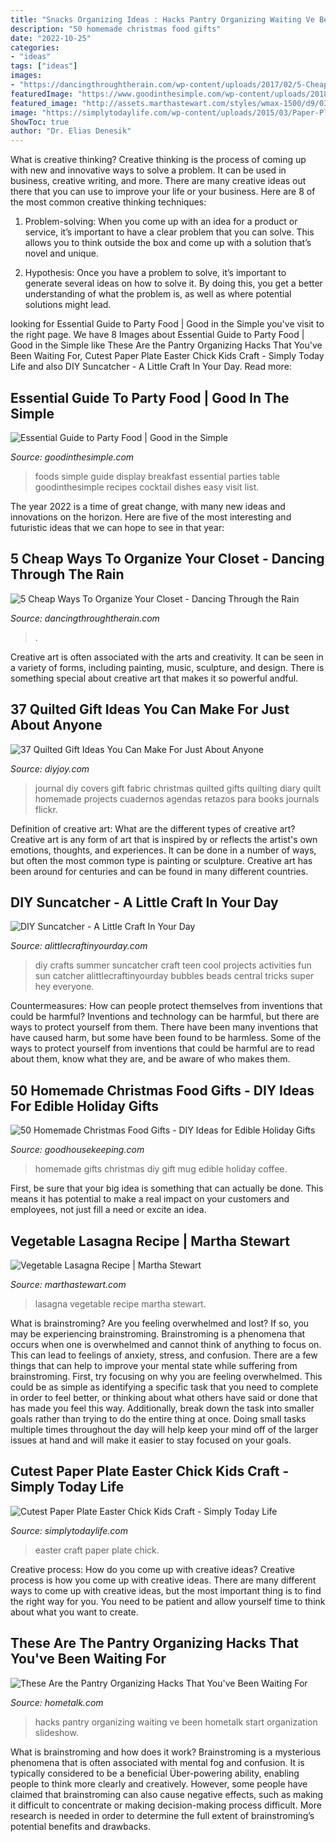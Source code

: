 ```yaml
---
title: "Snacks Organizing Ideas : Hacks Pantry Organizing Waiting Ve Been Hometalk Start Organization Slideshow"
description: "50 homemade christmas food gifts"
date: "2022-10-25"
categories:
- "ideas"
tags: ["ideas"]
images:
- "https://dancingthroughtherain.com/wp-content/uploads/2017/02/5-Cheap-Ways-To-Organize-Your-Closet2-682x1024.jpg"
featuredImage: "https://www.goodinthesimple.com/wp-content/uploads/2018/10/party-food-photo.jpg"
featured_image: "http://assets.marthastewart.com/styles/wmax-1500/d9/03edf02_x/03edf02_x_sq.jpg?itok=mxwlyj_C"
image: "https://simplytodaylife.com/wp-content/uploads/2015/03/Paper-Plate-Easter-Chick-Kids-Craft.jpg"
ShowToc: true
author: "Dr. Elias Denesik"
---
```



What is creative thinking?
Creative thinking is the process of coming up with new and innovative ways to solve a problem. It can be used in business, creative writing, and more. There are many creative ideas out there that you can use to improve your life or your business. Here are 8 of the most common creative thinking techniques:
1. Problem-solving: When you come up with an idea for a product or service, it’s important to have a clear problem that you can solve. This allows you to think outside the box and come up with a solution that’s novel and unique.

2. Hypothesis: Once you have a problem to solve, it’s important to generate several ideas on how to solve it. By doing this, you get a better understanding of what the problem is, as well as where potential solutions might lead.

	

		
looking for Essential Guide to Party Food | Good in the Simple you've visit to the right page. We have 8 Images about Essential Guide to Party Food | Good in the Simple like These Are the Pantry Organizing Hacks That You&#039;ve Been Waiting For, Cutest Paper Plate Easter Chick Kids Craft - Simply Today Life and also DIY Suncatcher - A Little Craft In Your Day. Read more:
		
    
## Essential Guide To Party Food | Good In The Simple

<img loading=lazy src="https://www.goodinthesimple.com/wp-content/uploads/2018/10/party-food-photo.jpg" onerror="this.onerror=null;this.src='https://tse1.mm.bing.net/th?id=OIP.uU_1zqD0_szQIVHAPKEx_AHaLH&amp;pid=15.1';" alt="Essential Guide to Party Food | Good in the Simple">

_Source: goodinthesimple.com_

>foods simple guide display breakfast essential parties table goodinthesimple recipes cocktail dishes easy visit list. 

	

The year 2022 is a time of great change, with many new ideas and innovations on the horizon. Here are five of the most interesting and futuristic ideas that we can hope to see in that year:

    
## 5 Cheap Ways To Organize Your Closet - Dancing Through The Rain

<img loading=lazy src="https://dancingthroughtherain.com/wp-content/uploads/2017/02/5-Cheap-Ways-To-Organize-Your-Closet2-682x1024.jpg" onerror="this.onerror=null;this.src='https://tse1.mm.bing.net/th?id=OIP.kDeh-hv0QZAjNTPcQrmfGQHaLH&amp;pid=15.1';" alt="5 Cheap Ways To Organize Your Closet - Dancing Through the Rain">

_Source: dancingthroughtherain.com_

>. 

	

Creative art is often associated with the arts and creativity. It can be seen in a variety of forms, including painting, music, sculpture, and design. There is something special about creative art that makes it so powerful andful.

    
## 37 Quilted Gift Ideas You Can Make For Just About Anyone

<img loading=lazy src="http://diyjoy.com/wp-content/uploads/2016/10/Journal-Cover.jpg" onerror="this.onerror=null;this.src='https://tse2.mm.bing.net/th?id=OIP.-kQ7Is4XEtmkffbkVwXxpgHaJ3&amp;pid=15.1';" alt="37 Quilted Gift Ideas You Can Make For Just About Anyone">

_Source: diyjoy.com_

>journal diy covers gift fabric christmas quilted gifts quilting diary quilt homemade projects cuadernos agendas retazos para books journals flickr. 

	

Definition of creative art: What are the different types of creative art?
Creative art is any form of art that is inspired by or reflects the artist's own emotions, thoughts, and experiences. It can be done in a number of ways, but often the most common type is painting or sculpture. Creative art has been around for centuries and can be found in many different countries.

    
## DIY Suncatcher - A Little Craft In Your Day

<img loading=lazy src="https://alittlecraftinyourday.com/wp-content/uploads/2013/07/DIY_SunCatcher_61.jpg" onerror="this.onerror=null;this.src='https://tse4.mm.bing.net/th?id=OIP.6j0FEPxSC6uj2K4KboZs6QHaLL&amp;pid=15.1';" alt="DIY Suncatcher - A Little Craft In Your Day">

_Source: alittlecraftinyourday.com_

>diy crafts summer suncatcher craft teen cool projects activities fun sun catcher alittlecraftinyourday bubbles beads central tricks super hey everyone. 

	

Countermeasures: How can people protect themselves from inventions that could be harmful?
Inventions and technology can be harmful, but there are ways to protect yourself from them. There have been many inventions that have caused harm, but some have been found to be harmless. Some of the ways to protect yourself from inventions that could be harmful are to read about them, know what they are, and be aware of who makes them.

    
## 50 Homemade Christmas Food Gifts - DIY Ideas For Edible Holiday Gifts

<img loading=lazy src="http://ghk.h-cdn.co/assets/16/46/coffee-mug-mixes.jpg" onerror="this.onerror=null;this.src='https://tse4.mm.bing.net/th?id=OIP.PG-l8ivEwVluE-wzvOBkLAHaLH&amp;pid=15.1';" alt="50 Homemade Christmas Food Gifts - DIY Ideas for Edible Holiday Gifts">

_Source: goodhousekeeping.com_

>homemade gifts christmas diy gift mug edible holiday coffee. 

	

First, be sure that your big idea is something that can actually be done. This means it has potential to make a real impact on your customers and employees, not just fill a need or excite an idea.

    
## Vegetable Lasagna Recipe | Martha Stewart

<img loading=lazy src="http://assets.marthastewart.com/styles/wmax-1500/d9/03edf02_x/03edf02_x_sq.jpg?itok=mxwlyj_C" onerror="this.onerror=null;this.src='https://tse4.mm.bing.net/th?id=OIP.JF6MsdPoEfT8iejIChVmUQHaHa&amp;pid=15.1';" alt="Vegetable Lasagna Recipe | Martha Stewart">

_Source: marthastewart.com_

>lasagna vegetable recipe martha stewart. 

	

What is brainstroming?
Are you feeling overwhelmed and lost? If so, you may be experiencing brainstroming. Brainstroming is a phenomena that occurs when one is overwhelmed and cannot think of anything to focus on. This can lead to feelings of anxiety, stress, and confusion. There are a few things that can help to improve your mental state while suffering from brainstroming. First, try focusing on why you are feeling overwhelmed. This could be as simple as identifying a specific task that you need to complete in order to feel better, or thinking about what others have said or done that has made you feel this way. Additionally, break down the task into smaller goals rather than trying to do the entire thing at once. Doing small tasks multiple times throughout the day will help keep your mind off of the larger issues at hand and will make it easier to stay focused on your goals.

    
## Cutest Paper Plate Easter Chick Kids Craft - Simply Today Life

<img loading=lazy src="https://simplytodaylife.com/wp-content/uploads/2015/03/Paper-Plate-Easter-Chick-Kids-Craft.jpg" onerror="this.onerror=null;this.src='https://tse1.mm.bing.net/th?id=OIP.fatTF6tqtLxCGZqAm88u3AHaLH&amp;pid=15.1';" alt="Cutest Paper Plate Easter Chick Kids Craft - Simply Today Life">

_Source: simplytodaylife.com_

>easter craft paper plate chick. 

	

Creative process: How do you come up with creative ideas?
Creative process is how you come up with creative ideas. There are many different ways to come up with creative ideas, but the most important thing is to find the right way for you. You need to be patient and allow yourself time to think about what you want to create.

    
## These Are The Pantry Organizing Hacks That You&#039;ve Been Waiting For

<img loading=lazy src="https://cdn-fastly.hometalk.com/media/2016/08/28/3520203/s-these-are-the-pantry-organizing-hacks-that-you-ve-been-waiting-for-closet-organizing.jpg?size=1600x1000&amp;nocrop=1" onerror="this.onerror=null;this.src='https://tse1.mm.bing.net/th?id=OIP.YTzxyAJOxqecfAgw8TKrWgHaGv&amp;pid=15.1';" alt="These Are the Pantry Organizing Hacks That You&#039;ve Been Waiting For">

_Source: hometalk.com_

>hacks pantry organizing waiting ve been hometalk start organization slideshow. 

	

What is brainstroming and how does it work?
Brainstroming is a mysterious phenomena that is often associated with mental fog and confusion. It is typically considered to be a beneficial Über-powering ability, enabling people to think more clearly and creatively. However, some people have claimed that brainstroming can also cause negative effects, such as making it difficult to concentrate or making decision-making process difficult. More research is needed in order to determine the full extent of brainstroming’s potential benefits and drawbacks.

